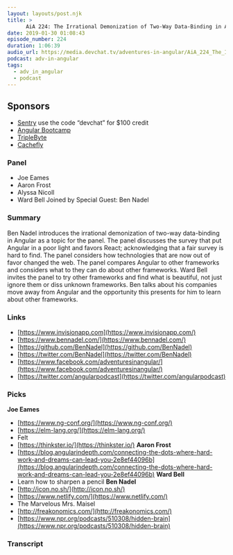 ```yaml
---
layout: layouts/post.njk
title: >
      AiA 224: The Irrational Demonization of Two-Way Data-Binding in Angular with Ben Nadel
date: 2019-01-30 01:08:43
episode_number: 224
duration: 1:06:39
audio_url: https://media.devchat.tv/adventures-in-angular/AiA_224_The_Irrational_Demonization_Of_Two_Way_Data_Binding_In_Angular_with_Ben_Nadel.mp3
podcast: adv-in-angular
tags: 
  - adv_in_angular
  - podcast
---
```


## **Sponsors**

- [Sentry](http://sentry.io/) use the code “devchat” for $100 credit
- [Angular Bootcamp](https://angularbootcamp.com/)
- [TripleByte](https://triplebyte.com/angular)
- [Cachefly](https://www.cachefly.com/)

### **Panel**

- Joe Eames
- Aaron Frost
- Alyssa Nicoll
- Ward Bell
Joined by Special Guest: Ben Nadel
### **Summary**
Ben Nadel introduces the irrational demonization of two-way data-binding in Angular as a topic for the panel. The panel discusses the survey that put Angular in a poor light and favors React; acknowledging that a fair survey is hard to find. The panel considers how technologies that are now out of favor changed the web. The panel compares Angular to other frameworks and considers what to they can do about other frameworks. Ward Bell invites the panel to try other frameworks and find what is beautiful, not just ignore them or diss unknown frameworks. Ben talks about his companies move away from Angular and the opportunity this presents for him to learn about other frameworks. 
### **Links**

- [https://www.invisionapp.com](https://www.invisionapp.com/)
- [https://www.bennadel.com/](https://www.bennadel.com/)
- [https://github.com/BenNadel](https://github.com/BenNadel)
- [https://twitter.com/BenNadel](https://twitter.com/BenNadel)
- [https://www.facebook.com/adventuresinangular/](https://www.facebook.com/adventuresinangular/)
- [https://twitter.com/angularpodcast](https://twitter.com/angularpodcast)

### **Picks**
 **Joe Eames**
- [https://www.ng-conf.org/](https://www.ng-conf.org/)
- [https://elm-lang.org/](https://elm-lang.org/)
- Felt
- [https://thinkster.io/](https://thinkster.io/)
**Aaron Frost**
- [https://blog.angularindepth.com/connecting-the-dots-where-hard-work-and-dreams-can-lead-you-2e8ef44096b](https://blog.angularindepth.com/connecting-the-dots-where-hard-work-and-dreams-can-lead-you-2e8ef44096b)
**Ward Bell**
- Learn how to sharpen a pencil
**Ben Nadel**
- [http://icon.no.sh/](http://icon.no.sh/)
- [https://www.netlify.com/](https://www.netlify.com/)
- The Marvelous Mrs. Maisel
- [http://freakonomics.com/](http://freakonomics.com/)
- [https://www.npr.org/podcasts/510308/hidden-brain](https://www.npr.org/podcasts/510308/hidden-brain)


### Transcript


